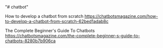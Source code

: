 "# chatbot"
 
How to develop a chatbot from scratch
https://chatbotsmagazine.com/how-to-develop-a-chatbot-from-scratch-62bed1adab8c

The Complete Beginner's Guide To Chatbots 
https://chatbotsmagazine.com/the-complete-beginner-s-guide-to-chatbots-8280b7b906ca